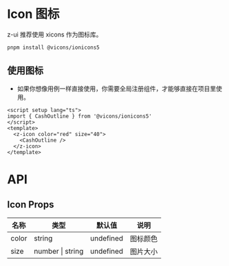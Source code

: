 # Icon 图标

z-ui 推荐使用 xicons 作为图标库。

```sh
pnpm install @vicons/ionicons5
```

## 使用图标

- 如果你想像用例一样直接使用，你需要全局注册组件，才能够直接在项目里使用。

<script setup lang="ts">
import { CashOutline } from '@vicons/ionicons5'
</script>

<template>
  <z-icon color="red" size="40">
    <CashOutline />
  </z-icon>
  <z-icon color="green" size="40">
    <CashOutline />
  </z-icon>
  <z-icon color="blue" size="40">
    <CashOutline />
  </z-icon>
</template>

<div>
  <z-icon color="red" size="60">
    <CashOutline />
  </z-icon>
  <z-icon color="green" size="60">
    <CashOutline />
  </z-icon>
  <z-icon color="blue" size="60">
    <CashOutline />
  </z-icon>
</div>

```vue
<script setup lang="ts">
import { CashOutline } from '@vicons/ionicons5'
</script>
<template>
  <z-icon color="red" size="40">
    <CashOutline />
  </z-icon>
</template>
```

# API

## Icon Props

| 名称  | 类型             | 默认值    | 说明     |
| ----- | ---------------- | --------- | -------- |
| color | string           | undefined | 图标颜色 |
| size  | number \| string | undefined | 图片大小 |
